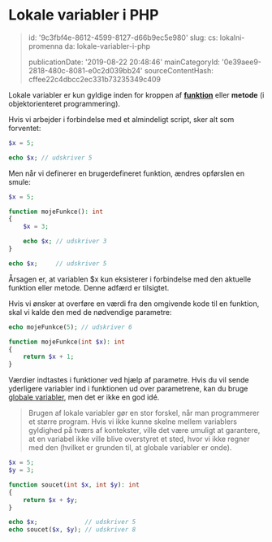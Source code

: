 Lokale variabler i PHP
======================

> id: '9c3fbf4e-8612-4599-8127-d66b9ec5e980'
> slug:
> 	cs: lokalni-promenna
> 	da: lokale-variabler-i-php
> 
> publicationDate: '2019-08-22 20:48:46'
> mainCategoryId: '0e39aee9-2818-480c-8081-e0c2d039bb24'
> sourceContentHash: cffee22c4dbcc2ec331b73235349c409

Lokale variabler er kun gyldige inden for kroppen af **<a href="/prikazy-a-function">funktion</a>** eller **metode** (i objektorienteret programmering).

Hvis vi arbejder i forbindelse med et almindeligt script, sker alt som forventet:

```php
$x = 5;

echo $x; // udskriver 5
```

Men når vi definerer en brugerdefineret funktion, ændres opførslen en smule:

```php
$x = 5;

function mojeFunkce(): int
{
    $x = 3;

    echo $x; // udskriver 3
}

echo $x;     // udskriver 5
```

Årsagen er, at variablen $x kun eksisterer i forbindelse med den aktuelle funktion eller metode. Denne adfærd er tilsigtet.

Hvis vi ønsker at overføre en værdi fra den omgivende kode til en funktion, skal vi kalde den med de nødvendige parametre:

```php
echo mojeFunkce(5);	// udskriver 6

function mojeFunkce(int $x): int
{
    return $x + 1;
}
```

Værdier indtastes i funktioner ved hjælp af parametre. Hvis du vil sende yderligere variabler ind i funktionen ud over parametrene, kan du bruge <a href="/global-variable">globale variabler</a>, men det er ikke en god idé.

> Brugen af lokale variabler gør en stor forskel, når man programmerer et større program. Hvis vi ikke kunne skelne mellem variablers gyldighed på tværs af kontekster, ville det være umuligt at garantere, at en variabel ikke ville blive overstyret et sted, hvor vi ikke regner med den (hvilket er grunden til, at globale variabler er onde).

```php
$x = 5;
$y = 3;

function soucet(int $x, int $y): int
{
    return $x + $y;
}

echo $x;             // udskriver 5
echo soucet($x, $y); // udskriver 8
```
